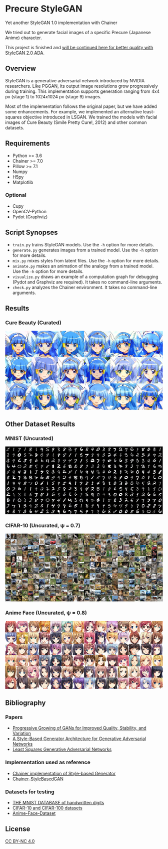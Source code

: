 # Precure StyleGAN

Yet another StyleGAN 1.0 implementation with Chainer

We tried out to generate facial images of a specific Precure (Japanese Anime) character.

This project is finished and [will be continued here for better quality with StyleGAN 2.0 ADA](https://github.com/curegit/precure-stylegan-ada).

## Overview

StyleGAN is a generative adversarial network introduced by NVIDIA researchers.
Like PGGAN, its output image resolutions grow progressively during training.
This implementation supports generation ranging from 4x4 px (stage 1) to 1024x1024 px (stage 9) images.

Most of the implementation follows the original paper, but we have added some enhancements.
For example, we implemented an alternative least-squares objective introduced in LSGAN.
We trained the models with facial images of Cure Beauty (Smile Pretty Cure!, 2012) and other common datasets.

## Requirements

- Python >= 3.6
- Chainer >= 7.0
- Pillow >= 7.1
- Numpy
- H5py
- Matplotlib

### Optional

- Cupy
- OpenCV-Python
- Pydot (Graphviz)

## Script Synopses

- `train.py` trains StyleGAN models.
  Use the `-h` option for more details.
- `generate.py` generates images from a trained model.
  Use the `-h` option for more details.
- `mix.py` mixes styles from latent files.
  Use the `-h` option for more details.
- `animate.py` makes an animation of the analogy from a trained model.
  Use the `-h` option for more details.
- `visualize.py` draws an example of a computation graph for debugging (Pydot and Graphviz are required).
  It takes no command-line arguments.
- `check.py` analyzes the Chainer environment.
  It takes no command-line arguments.

## Results

### Cure Beauty (Curated)

![Cure Beauty](examples/beauty.png)

## Other Dataset Results

### MNIST (Uncurated)

![MNIST](examples/mnist.png)

### CIFAR-10 (Uncurated, ψ = 0.7)

![CIFAR-10](examples/cifar-10.png)

### Anime Face (Uncurated, ψ = 0.8)

![Anime Face](examples/anime.png)

## Bibliography

### Papers

- [Progressive Growing of GANs for Improved Quality, Stability, and Variation](https://arxiv.org/abs/1710.10196)
- [A Style-Based Generator Architecture for Generative Adversarial Networks](https://arxiv.org/abs/1812.04948)
- [Least Squares Generative Adversarial Networks](https://arxiv.org/abs/1611.04076)

### Implementation used as reference

- [Chainer implementation of Style-based Generator](https://github.com/pfnet-research/chainer-stylegan)
- [Chainer-StyleBasedGAN](https://github.com/RUTILEA/Chainer-StyleBasedGAN)

### Datasets for testing

- [THE MNIST DATABASE of handwritten digits](http://yann.lecun.com/exdb/mnist/)
- [CIFAR-10 and CIFAR-100 datasets](https://www.cs.toronto.edu/~kriz/cifar.html)
- [Anime-Face-Dataset](https://github.com/Mckinsey666/Anime-Face-Dataset)

## License

[CC BY-NC 4.0](LICENSE)
